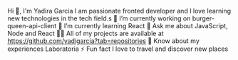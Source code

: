Hi 👋, I'm Yadira Garcia
I am passionate fronted developer and I love learning new technologies in the tech field.s
🔭 I’m currently working on burger-queen-api-client
🌱 I’m currently learning React
💬 Ask me about JavaScript, Node and React
👨‍💻 All of my projects are available at https://github.com/yadigarcia?tab=repositories
📄 Know about my experiences Laboratoria
⚡ Fun fact I love to travel and discover new places
